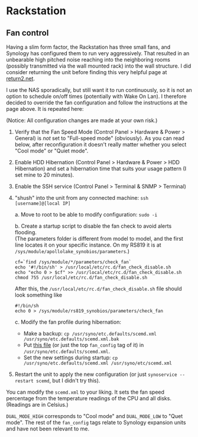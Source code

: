 # Rackstation

## Fan control
Having a slim form factor, the Rackstation has three small fans, and Synology has configured them
to run very aggressively. That resulted in an unbearable high pitched noise reaching into the
neighboring rooms (possibly transmitted via the wall mounted rack) into the wall structure. I did
consider returning the unit before finding this very helpful page at [return2.net](https://return2.net/how-to-make-synology-diskstation-fans-quieter/).

I use the NAS sporadically, but still want it to run continuously, so it is not an option to
schedule on/off times (potentially with Wake On Lan). I therefore decided to override the fan
configuration and follow the instructions at the page above. It is repeated here:

(Notice: All configuration changes are made at your own risk.)

1. Verify that the Fan Speed Mode (Control Panel > Hardware & Power > General) is *not* set to "Full-speed mode" (obviously). As you can read below, after reconfiguration it doesn't really matter whether you select "Cool mode" or "Quiet mode".

2. Enable HDD Hibernation (Control Panel > Hardware & Power > HDD Hibernation) and set a hibernation
time that suits your usage pattern (I set mine to 20 minutes).

3. Enable the SSH service (Control Panel > Terminal & SNMP > Terminal)

4. "shush" into the unit from any connected machine: `ssh [username]@[local IP]`

    a. Move to root to be able to modify configuration: `sudo -i`
  
    b. Create a startup script to disable the fan check to avoid alerts flooding.\
       (The parameters folder is different from model to model, and the first line locates it on your specific instance. On my RS819 it is at `/sys/module/apollolake_synobios/parameters`.)
     
    ```
    cf=`find /sys/module/*/parameters/check_fan`
    echo '#!/bin/sh' > /usr/local/etc/rc.d/fan_check_disable.sh
    echo "echo 0 > $cf" >> /usr/local/etc/rc.d/fan_check_disable.sh
    chmod 755 /usr/local/etc/rc.d/fan_check_disable.sh
    ```
   
    After this, the `/usr/local/etc/rc.d/fan_check_disable.sh` file should look something like

    ```
    #!/bin/sh
    echo 0 > /sys/module/rs819_synobios/parameters/check_fan
    ```

    c. Modify the fan profile during hibernation:
      - Make a backup: `cp /usr/syno/etc.defaults/scemd.xml /usr/syno/etc.defaults/scemd.xml.bak`
      - Put [this file](scemd.xaml) (or just the top `fan_config` tag of it) in `/usr/syno/etc.defaults/scemd.xml`.
      - Set the new settings during startup: `cp /usr/syno/etc.defaults/scemd.xml /usr/syno/etc/scemd.xml`

5. Restart the unit to apply the new configuration (or just `synoservice --restart scemd`, but I didn't try this).

You can modify the `scemd.xml` to your liking. It sets the fan speed percentage from the temperature readings of the CPU and all disks. (Readings are in Celsius.)

`DUAL_MODE_HIGH` corresponds to "Cool mode" and `DUAL_MODE_LOW` to "Quet mode". The rest of the `fan_config` tags relate to Synology expansion units and have not been relevant to me.
